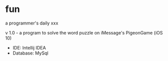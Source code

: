 # fun
a programmer's daily xxx

v 1.0 - a program to solve the word puzzle on iMessage's PigeonGame (iOS 10)
- IDE: Intellij IDEA
- Database: MySql